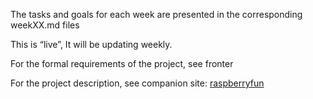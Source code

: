 The tasks and goals for each week are presented in the corresponding weekXX.md files

This is “live”,  It will be updating weekly.

For the formal requirements of the project, see fronter

For the project description, see companion site: [raspberryfun](https://moozer.github.io/RaspberryFun/)
